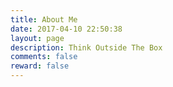 ```yaml
---
title: About Me
date: 2017-04-10 22:50:38
layout: page
description: Think Outside The Box
comments: false
reward: false
---
```

